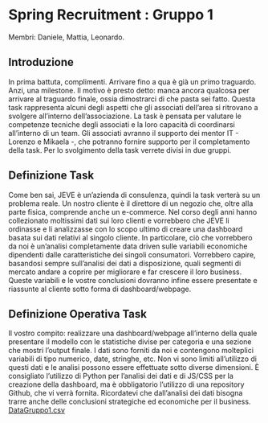 # Spring Recruitment : Gruppo 1 
Membri: Daniele, Mattia, Leonardo.
## Introduzione 
In prima battuta, complimenti.
Arrivare fino a qua è già un primo traguardo. Anzi, una milestone. Il motivo è presto detto: manca
ancora qualcosa per arrivare al traguardo finale, ossia dimostrarci di che pasta sei fatto.
Questa task rappresenta alcuni degli aspetti che gli associati dell’area si ritrovano a svolgere all’interno
dell’associazione.
La task è pensata per valutare le competenze tecniche degli associati e la loro capacità di coordinarsi
all’interno di un team.
Gli associati avranno il supporto dei mentor IT - Lorenzo e Mikaela -, che potranno fornire supporto per
il completamento della task.
Per lo svolgimento della task verrete divisi in due gruppi.


## Definizione Task 

Come ben sai, JEVE è un’azienda di consulenza, quindi la task verterà su un problema reale.
Un nostro cliente è il direttore di un negozio che, oltre alla parte fisica, comprende anche un
e-commerce. Nel corso degli anni hanno collezionato moltissimi dati sui loro clienti e vorrebbero che
JEVE li ordinasse e li analizzasse con lo scopo ultimo di creare una dashboard basata sui dati relativi al
singolo cliente.
In particolare, ciò che vorrebbero da noi è un’analisi completamente data driven sulle variabili
economiche dipendenti dalle caratteristiche dei singoli consumatori. Vorrebbero capire, basandosi
sempre sull’analisi dei dati a disposizione, quali segmenti di mercato andare a coprire per migliorare e
far crescere il loro business.
Queste variabili e le vostre conclusioni dovranno infine essere presentate e riassunte al cliente sotto
forma di dashboard/webpage.

## Definizione Operativa Task 

Il vostro compito: realizzare una dashboard/webpage all’interno della quale presentare il modello con
le statistiche divise per categoria e una sezione che mostri l’output finale.
I dati sono forniti da noi e contengono molteplici variabili di tipo numerico, date, stringhe, etc.
Non vi sono limiti all’utilizzo di questi dati e le analisi possono essere effettuate sotto diverse
dimensioni.
È consigliato l’utilizzo di Python per l’analisi dei dati e di JS/CSS per la creazione della dashboard, ma
è obbligatorio l’utilizzo di una repository Github, che vi verrà fornita.
Ricordatevi che dall’analisi dei dati bisogna trarre anche delle conclusioni strategiche ed economiche
per il business.
[DataGruppo1.csv](https://github.com/lorenzodemenia/recruitment_01/files/11266528/DataGruppo1.csv)
